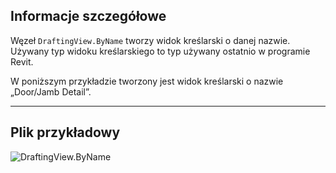 ## Informacje szczegółowe
Węzeł `DraftingView.ByName` tworzy widok kreślarski o danej nazwie. Używany typ widoku kreślarskiego to typ używany ostatnio w programie Revit.

W poniższym przykładzie tworzony jest widok kreślarski o nazwie „Door/Jamb Detail”.
___
## Plik przykładowy

![DraftingView.ByName](./Revit.Elements.Views.DraftingView.ByName_img.jpg)
